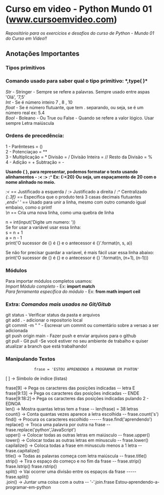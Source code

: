 # Curso em video - Python Mundo 01 (www.cursoemvideo.com)
*Repositório para os exercícios e desafios do curso de Python - Mundo 01 do Curso em Vídeo!!*

<h2> Anotações Importantes </h2>

### Tipos primitivos

<h3>Comando usado para saber qual o tipo primitivo: *,type( )* </h3>

*Str* - Stringer - Sempre se refere a palavras. Sempre usado entre aspas 'Olá', '7,5' <br/>
*Int* - Se é número inteiro 7 , 8 , 10 <br/>
*float* - Se é número flutuante, que tem . separando, ou seja, se é um número real ex: 5.4 <br/>
*Bool* - Boleano - Ou True ou False - Quando se refere a valor lógico. Usar sempre Letra maiúscula <br/>

### Ordens de precedência: ##

1 - Parênteses = () <br/>
2 - Potenciaçao = **  <br/>
3 - Multiplicação = *     Divisão = /      Divisão Inteira = //     Resto da Divisão = % <br/>
4 - Adição = +      Subtração = - <br/>

**Usando { }, para representar, podemos formatar o texto usando alinhamentos - :<  :>  :^ Ex: {:<20} Ou seja, um espaçamento de 20 com o nome alinhado no meio.** <br/>

*:<* == Justificado a esquerda / :> Justificado a direita  / :^ Centralizado <br/>
*{:.3f}* == Especifica que o produto terá 3 casas decimais flutuantes <br/>
*,end=' '* == Usado para unir a linha, mesmo com outro comando igual embaixo, como o print! <br/>
*\n* == Cria uma nova linha, como uma quebra de linha <br/>

n = int(input('Digite um numero: ')) <br/>
Se for usar a variável usar essa linha:  <br/>
s = n + 1 <br/>
a = n - 1 <br/>
print('O sucessor de {} é {} e o antecessor é {}'.format(n, s, a)) <br/>

Se não for precisar guardar a variavel, é mais fácil usar essa linha abaixo: <br/>
print('O sucessor de {} é {} e o antecessor é {} '.format(n, (n+1), (n-1)))

### Módulos<br/>

Para importar módulos completos usamos:<br/>
*Import Módulo completo* - Ex: **import match** <br/>
*Para ferramenta específica do módulo* - Ex: **from math import ceil**<br/>



### Extra:  ***Comandos mais usados no Git/Gitub***

git status - Verificar status da pasta e arquivos<br/>
git add . - adicionar o repositorio local<br/> 
git commit -m " " - Escrevar um commit ou comentário sobre a versao a ser adicionada<br/>
git push origin main - Fazer push e enviar arquivos para o github<br/>
git pull - Git pull -Se você estiver no seu ambiente de trabalho e quiser atualizar a branch que está trabalhando!<br/>


### Manipulando Textos 

                 frase = 'ESTOU APRENDENDO A PROGRAMAR EM PYHTON' 

[   ] -> Símbolo de indice (listas)

frase[9] -> Pega os caracteres das posições indicadas -- letra E<br/>
frase[9:13] -> Pega os caracteres das posições indicadas -- ENDE<br/>
frase[9:18:2]-> Pega os caracteres das posições indicadas pulando 2 - EDNOA<br/>
len() -> Mostra quantas letras tem a frase -- len(frase) = 38 letras<br/>
count() -> Conta quantas vezes aparece a letra escolhida -- frase.count('s')<br/>
find() -> Procura os caracteres escolhido ------ frase.find('aprendendo')<br/>
replace() -> Troca uma palavra por outra na frase -- frase.replace('python','JavaScript')<br/>
upper() -> Colocar todas as outras letras em maiúsculo -- frase.upper()<br/>
lower() -> Colocar todas as outras letras em minusculo -- frase.lower()<br/>
capilalize() -> Coloca todas a frase em minusculo menos a 1 letra -- frase.capitalize()<br/>
title() -> Todas as palavras começa com letra maiúscula -- frase.title()<br/>
strip() -> Tira o espaço do começo e no fim da frase -- frase.strip()  frase.lstrip()  frase.rstrip()<br/>
split() -> Vai ocorrer uma divisão entre os espaços da frase ----- frase.split()<br/>
.join() -> Juntar uma coisa com a outra -- '-'.join.frase Estou-aprendendo-a-programar-em-python<br/>


